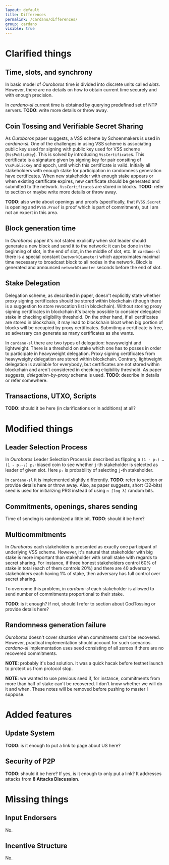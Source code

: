 ```yaml
---
layout: default
title: Differences
permalink: /cardano/differences/
group: cardano
visible: true
---
```


[//]: # (Not reviewed at all)

# Clarified things

## Time, slots, and synchrony

In basic model of *Ouroboros* time is divided into discrete units
called *slots*. However, there are no details on how to obtain current
time securely and with enough precision.

In *cardano-sl* current time is obtained by querying predefined set of
NTP servers. **TODO**: write more details or throw away.

## Coin Tossing and Verifiable Secret Sharing

As *Ouroboros* paper suggests, a VSS scheme by Schoenmakers is used in
*cardano-sl*. One of the challenges in using VSS scheme is associating
public key used for signing with public key used for VSS scheme
(`VssPublicKey`). This is solved by introducing
`VssCertificate`s. This certificate is a signature given by signing
key for pair consiting of `VssPublicKey` and epoch, until which this
certificate is valid. Initially all stakeholders with enough stake
for participation in randomness generation have certificates. When new
stakeholder with enough stake appears or when existing certificate
expires, new certificate should be generated and submitted to the
network. `VssCertificate`s are stored in blocks. **TODO**: refer to
section or maybe write more details or throw away.

**TODO**: also write about openings and proofs (specifically, that
`PVSS.Secret` is opening and `PVSS.Proof` is proof which is part of
commitment), but I am not an expert in this area.

## Block generation time

In *Ouroboros* paper it's not stated explicitly when slot leader
should generate a new block and send it to the network: it can be done
in the beginning of slot, in the end of slot, in the middle of slot,
etc. In `cardano-sl` there is a special constant (`networkDiameter`)
which approximates maximal time necessary to broadcast block to all
nodes in the network. Block is generated and announced
`networkDiameter` seconds before the end of slot.

## Stake Delegation

Delegation scheme, as described in paper, doesn't explicitly state
whether proxy signing certificates should be stored within blockchain
(though there is a suggestion to store revocation list in
blockchain). Without storing proxy signing certificates in blockchain
it's barely possible to consider delegated stake in checking
eligibility threshold. On the other hand, if all certificates are
stored in blockchain, it may lead to blockchain bloat when big portion
of blocks will be occupied by proxy certificates. Submiting a
certificate is free, so adversary can generate as many certificates as
she wants.

In `cardano-sl` there are two types of delegation: heavyweight and
lightweight. There is a threshold on stake which one has to posses in
order to participate in heavyweight delegation. Proxy signing
certificates from heavyweighy delegation are stored within
blockchain. Contrary, lightweight delegation is available for
everybody, but certificates are not stored within blockchain and
aren't considered in checking eligibility threshold. As paper
suggests, *delegation-by-proxy* scheme is used.
**TODO**: describe in details or refer somewhere.

## Transactions, UTXO, Scripts

**TODO**: should it be here (in clarifications or in additions) at all?

# Modified things

## Leader Selection Process

In *Ouroboros* Leader Selection Process is described as flipping
a `(1 - p₁) … (1 - pⱼ₋₁) pⱼ`-biased coin to see whether `j`-th
stakeholder is selected as leader of given slot. Here `pⱼ` is
probability of selecting `j`-th stakeholder.

In `cardano-sl` it is implemented slightly differently. **TODO**: refer
to section or provide details here or throw away. Also, as paper
suggests, short (32-bits) seed is used for initializing PRG instead of
using `n ⌈log λ⌉` random bits.

## Commitments, openings, shares sending

Time of sending is randomized a little bit. **TODO**: should it be here?

## Multicommitments

In *Ouroboros* each stakeholder is presented as exactly one
participant of underlying VSS scheme. However, it's natural that
stakeholder with big stake is more important than stakeholder with
small stake with regards to secret sharing. For instance, if three
honest stakeholders control 60% of stake in total (each of them
controls 20%) and there are 40 adversary stakeholders each having 1%
of stake, then adversary has full control over secret sharing.

To overcome this problem, in *cardano-sl* each stakeholder is allowed
to send number of commitments proportional to their stake.

**TODO**: is it enough? If not, should I refer to section about
GodTossing or provide details here?

## Randomness generation failure

*Ouroboros* doesn't cover situation when commitments can't be
recovered. However, practical implementation should account for such
scenarios. *cardano-sl* implementation uses seed consisting of all
zeroes if there are no recovered commitments.

**NOTE**: probably it's bad solution. It was a quick hacak before
testnet launch to protect us from protocol stop.

**NOTE**: we wanted to use previous seed if, for instance, commitments
from more than half of stake can't be recovered. I don't know whether
we will do it and when. These notes will be removed before pushing to
master I suppose.

# Added features

## Update System

**TODO**: is it enough to put a link to page about US here?

## Security of P2P

**TODO**: should it be here? If yes, is it enough to only put a link?
It addresses attacks from **8 Attacks Discussion**.

# Missing things

## Input Endorsers

No.

## Incentive Structure

No.

